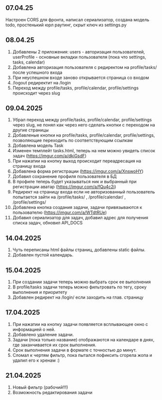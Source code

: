 ## 07.04.25 
Настроен CORS для фронта, написал сериализатор, создана модель todo, простенький юрл раутинг, скрыт ключ из settings.py

## 08.04.25
1. Добавлены 2 приложения: users - авторизация пользователей, userProfile - основные вкладки пользователя (пока что settings, tasks, calendar)
2. Добавлена авторизация пользователя с редиректом на profile/tasks/ после успешного входа
3. При неуспешном входе заново открывается страница со входом
4. /logout редиректит на /login 
5. Переход между profile/tasks, profile/calendar, profile/settings происходит через slug

## 09.04.2025
1. Убрал переход между profile/tasks, profile/calendar, profile/settings через slug, не понял как через него сделать кнопки с переходом на другие страницы
2. Добавленые кнопки на profile/tasks, profile/calendar, profile/settings, позволяющие переходить по соответствующим ссылкам
3. Добавлена модель Task
4. Изменен темплейт tasks.html, теперь на нем можно увидеть список задач (https://imgur.com/a/dkiGsdF)
5. При нажатии на кнопку выход происходит переадресация на страницу входа
6. Добавлена форма регистрации (https://imgur.com/a/XnswoHY)
7. Добавил сохранение профиля пользователя в БД
8. В профиле теперь будет указываться ник и выбранный при регистрации аватар (https://imgur.com/a/fQu4c2i)
9. Редирект на страницу входа если не авторизованный пользователь попытается зайти на /profile/tasks/ , /profile/calendar/ , /profile/settings/
10. Добавлена кнопка создания задачи, задачи привязываются к пользователю (https://imgur.com/a/WTdtRUe)
11. Добавил сериализатор для задач, добавил адрес для получения списка задач, обновил API_DOCS

## 14.04.2025
1. Чуть переписаны html файлы страниц, добавлены static файлы.
2. Добавлен пустой календарь.

## 15.04.2025
1. При создании задачи теперь можно выбрать срок ее выполнения
2. В profile/tasks задачи теперь можно фильтровать по тегу, сроку выполнения и приоритету
3. Добавлен редирект на /login/ если заходить на глав. страницу

## 17.04.2025

1. При нажатии на кнопку задачи появляется всплывающее окно с информацией о ней.
2. Добавлено удаление задачи.
3. Задачи (пока только название) отображаются на календаре в днях, где заканчивается их срок выполнения.
4. Срок выполнения задачи в формате с точностью до минут.
5. Сломал к чертям фильтр, пока пытался пофиксить сгорела жопа и удалил его к хренам :)

## 21.04.2025

1. Новый фильтр (рабочий!!!)
2. Возможность редактирования задачи